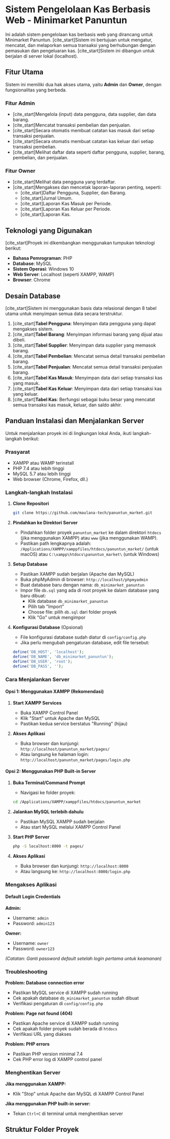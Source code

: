 # Sistem Pengelolaan Kas Berbasis Web - Minimarket Panuntun

Ini adalah sistem pengelolaan kas berbasis web yang dirancang untuk Minimarket Panuntun. [cite_start]Sistem ini bertujuan untuk mengatur, mencatat, dan melaporkan semua transaksi yang berhubungan dengan pemasukan dan pengeluaran kas. [cite_start]Sistem ini dibangun untuk berjalan di server lokal (localhost).

## Fitur Utama

Sistem ini memiliki dua hak akses utama, yaitu **Admin** dan **Owner**, dengan fungsionalitas yang berbeda.

### Fitur Admin
* [cite_start]Mengelola (input) data pengguna, data supplier, dan data barang.
* [cite_start]Mencatat transaksi pembelian dan penjualan.
* [cite_start]Secara otomatis membuat catatan kas masuk dari setiap transaksi penjualan.
* [cite_start]Secara otomatis membuat catatan kas keluar dari setiap transaksi pembelian.
* [cite_start]Melihat daftar data seperti daftar pengguna, supplier, barang, pembelian, dan penjualan.

### Fitur Owner
* [cite_start]Melihat data pengguna yang terdaftar.
* [cite_start]Mengakses dan mencetak laporan-laporan penting, seperti:
    * [cite_start]Daftar Pengguna, Supplier, dan Barang.
    * [cite_start]Jurnal Umum.
    * [cite_start]Laporan Kas Masuk per Periode.
    * [cite_start]Laporan Kas Keluar per Periode.
    * [cite_start]Laporan Kas.

## Teknologi yang Digunakan

[cite_start]Proyek ini dikembangkan menggunakan tumpukan teknologi berikut:
* **Bahasa Pemrograman**: PHP
* **Database**: MySQL
* **Sistem Operasi**: Windows 10
* **Web Server**: Localhost (seperti XAMPP, WAMP)
* **Browser**: Chrome

## Desain Database

[cite_start]Sistem ini menggunakan basis data relasional dengan 8 tabel utama untuk menyimpan semua data secara terstruktur.
1.  [cite_start]**Tabel Pengguna**: Menyimpan data pengguna yang dapat mengakses sistem.
2.  [cite_start]**Tabel Barang**: Menyimpan informasi barang yang dijual atau dibeli.
3.  [cite_start]**Tabel Supplier**: Menyimpan data supplier yang memasok barang.
4.  [cite_start]**Tabel Pembelian**: Mencatat semua detail transaksi pembelian barang.
5.  [cite_start]**Tabel Penjualan**: Mencatat semua detail transaksi penjualan barang.
6.  [cite_start]**Tabel Kas Masuk**: Menyimpan data dari setiap transaksi kas yang masuk.
7.  [cite_start]**Tabel Kas Keluar**: Menyimpan data dari setiap transaksi kas yang keluar.
8.  [cite_start]**Tabel Kas**: Berfungsi sebagai buku besar yang mencatat semua transaksi kas masuk, keluar, dan saldo akhir.

## Panduan Instalasi dan Menjalankan Server

Untuk menjalankan proyek ini di lingkungan lokal Anda, ikuti langkah-langkah berikut:

### Prasyarat
* XAMPP atau WAMP terinstall
* PHP 7.4 atau lebih tinggi
* MySQL 5.7 atau lebih tinggi
* Web browser (Chrome, Firefox, dll.)

### Langkah-langkah Instalasi

1.  **Clone Repositori**
    ```bash
    git clone https://github.com/maulana-tech/panuntun_market.git
    ```

2.  **Pindahkan ke Direktori Server**
    * Pindahkan folder proyek `panuntun_market` ke dalam direktori `htdocs` (jika menggunakan XAMPP) atau `www` (jika menggunakan WAMP).
    * Pastikan path lengkapnya adalah: `/Applications/XAMPP/xamppfiles/htdocs/panuntun_market/` (untuk macOS) atau `C:\xampp\htdocs\panuntun_market\` (untuk Windows)

3.  **Setup Database**
    * Pastikan XAMPP sudah berjalan (Apache dan MySQL)
    * Buka phpMyAdmin di browser: `http://localhost/phpmyadmin`
    * Buat database baru dengan nama: `db_minimarket_panuntun`
    * Impor file `db.sql` yang ada di root proyek ke dalam database yang baru dibuat:
      - Klik database `db_minimarket_panuntun`
      - Pilih tab "Import"
      - Choose file: pilih `db.sql` dari folder proyek
      - Klik "Go" untuk mengimpor

4.  **Konfigurasi Database** (Opsional)
    * File konfigurasi database sudah diatur di `config/config.php`
    * Jika perlu mengubah pengaturan database, edit file tersebut:
    ```php
    define('DB_HOST', 'localhost');
    define('DB_NAME', 'db_minimarket_panuntun');
    define('DB_USER', 'root');
    define('DB_PASS', '');
    ```

### Cara Menjalankan Server

#### Opsi 1: Menggunakan XAMPP (Rekomendasi)
1.  **Start XAMPP Services**
    * Buka XAMPP Control Panel
    * Klik "Start" untuk Apache dan MySQL
    * Pastikan kedua service berstatus "Running" (hijau)

2.  **Akses Aplikasi**
    * Buka browser dan kunjungi: `http://localhost/panuntun_market/pages/`
    * Atau langsung ke halaman login: `http://localhost/panuntun_market/pages/login.php`

#### Opsi 2: Menggunakan PHP Built-in Server
1.  **Buka Terminal/Command Prompt**
    * Navigasi ke folder proyek:
    ```bash
    cd /Applications/XAMPP/xamppfiles/htdocs/panuntun_market
    ```

2.  **Jalankan MySQL terlebih dahulu**
    * Pastikan MySQL XAMPP sudah berjalan
    * Atau start MySQL melalui XAMPP Control Panel

3.  **Start PHP Server**
    ```bash
    php -S localhost:8000 -t pages/
    ```

4.  **Akses Aplikasi**
    * Buka browser dan kunjungi: `http://localhost:8000`
    * Atau langsung ke: `http://localhost:8000/login.php`

### Mengakses Aplikasi

#### Default Login Credentials
**Admin:**
- Username: `admin`
- Password: `admin123`

**Owner:**
- Username: `owner`
- Password: `owner123`

*(Catatan: Ganti password default setelah login pertama untuk keamanan)*

### Troubleshooting

**Problem: Database connection error**
- Pastikan MySQL service di XAMPP sudah running
- Cek apakah database `db_minimarket_panuntun` sudah dibuat
- Verifikasi pengaturan di `config/config.php`

**Problem: Page not found (404)**
- Pastikan Apache service di XAMPP sudah running
- Cek apakah folder proyek sudah berada di `htdocs`
- Verifikasi URL yang diakses

**Problem: PHP errors**
- Pastikan PHP version minimal 7.4
- Cek PHP error log di XAMPP control panel

### Menghentikan Server

**Jika menggunakan XAMPP:**
- Klik "Stop" untuk Apache dan MySQL di XAMPP Control Panel

**Jika menggunakan PHP built-in server:**
- Tekan `Ctrl+C` di terminal untuk menghentikan server

## Struktur Folder Proyek